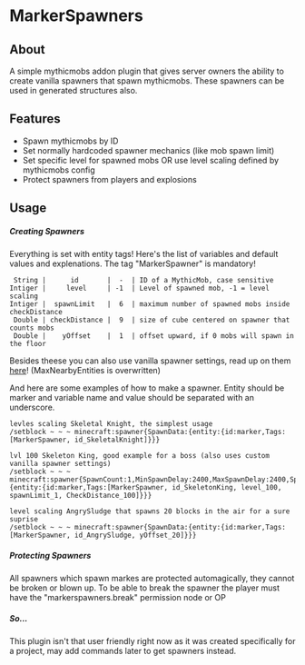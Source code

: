 # MarkerSpawners

## About
A simple mythicmobs addon plugin that gives server owners the ability to create vanilla spawners that spawn mythicmobs. These spawners can be used in generated structures also.

## Features
+ Spawn mythicmobs by ID
+ Set normally hardcoded spawner mechanics (like mob spawn limit)
+ Set specific level for spawned mobs OR use level scaling defined by mythicmobs config
+ Protect spawners from players and explosions

## Usage
##### Creating Spawners
Everything is set with entity tags! Here's the list of variables and default values and explenations. 
The tag "MarkerSpawner" is mandatory!
```
 String |      id       |  -  | ID of a MythicMob, case sensitive
Intiger |     level     | -1  | Level of spawned mob, -1 = level scaling
Intiger |  spawnLimit   |  6  | maximum number of spawned mobs inside checkDistance
 Double | checkDistance |  9  | size of cube centered on spawner that counts mobs
 Double |    yOffset    |  1  | offset upward, if 0 mobs will spawn in the floor
```
Besides theese you can also use vanilla spawner settings, read up on them [here](https://minecraft.fandom.com/wiki/Spawner#Block_data)! (MaxNearbyEntities is overwritten)

And here are some examples of how to make a spawner. 
Entity should be marker and variable name and value should be separated with an underscore.
```
levles scaling Skeletal Knight, the simplest usage
/setblock ~ ~ ~ minecraft:spawner{SpawnData:{entity:{id:marker,Tags:[MarkerSpawner, id_SkeletalKnight]}}}

lvl 100 Skeleton King, good example for a boss (also uses custom vanilla spawner settings)
/setblock ~ ~ ~ minecraft:spawner{SpawnCount:1,MinSpawnDelay:2400,MaxSpawnDelay:2400,SpawnData:{entity:{id:marker,Tags:[MarkerSpawner, id_SkeletonKing, level_100, spawnLimit_1, CheckDistance_100]}}}

level scaling AngrySludge that spawns 20 blocks in the air for a sure suprise
/setblock ~ ~ ~ minecraft:spawner{SpawnData:{entity:{id:marker,Tags:[MarkerSpawner, id_AngrySludge, yOffset_20]}}}
```

##### Protecting Spawners
All spawners which spawn markes are protected automagically, they cannot be broken or blown up. To be able to break the spawner the player must have the "markerspawners.break" permission node or OP


##### So...
This plugin isn't that user friendly right now as it was created specifically for a project, may add commands later to get spawners instead.

